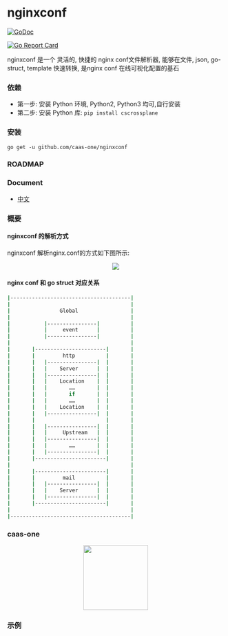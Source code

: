 # nginxconf

[![GoDoc](https://godoc.org/github.com/caas-one/nginxconf?status.svg)](https://godoc.org/github.com/caas-one/nginxconf)

[![Go Report Card](https://goreportcard.com/badge/github.com/caas-one/nginxconf)](https://goreportcard.com/badge/github.com/caas-one/nginxconf)

nginxconf 是一个 灵活的, 快捷的 nginx conf文件解析器, 能够在文件, json, go-struct, template 快速转换, 是nginx conf 在线可视化配置的基石 


### 依赖

- 第一步: 安装 Python 环境, Python2, Python3 均可,自行安装
- 第二步: 安装 Python 库: `pip install cscrossplane`

### 安装

```
go get -u github.com/caas-one/nginxconf
```



### ROADMAP

### Document

- [中文](https://github.com/caas-one/nginxconf/blob/master/doc/README-cn.md)


### 概要

#### nginxconf 的解析方式

nginxconf 解析nginx.conf的方式如下图所示:

<div align=center><img  src="https://github.com/caas-one/nginxconf/blob/master/images/nginx-parse-method.png"/></div>

#### nginx conf 和 go struct 对应关系


```bash
|---------------------------------------|
|                                       |
|                Global                 |
|                                       |
|           |----------------|          |
|           |     event      |          |
|           |----------------|          |
|                                       |
|       |-----------------------|       |
|       |         http          |       |
|       |   |----------------|  |       |
|       |   |    Server      |  |       |
|       |   |----------------|  |       |
|       |   |    Location    |  |       |
|       |   |       ……       |  |       |
|       |   |       if       |  |       |
|       |   |       ……       |  |       |
|       |   |    Location    |  |       |
|       |   |----------------|  |       |
|       |                       |       |
|       |   |----------------|  |       |
|       |   |     Upstream   |  |       |
|       |   |----------------|  |       |
|       |   |       ……       |  |       |
|       |   |----------------|  |       |
|       |-----------------------|       |
|                                       |
|       |-----------------------|       |
|       |         mail          |       |
|       |   |----------------|  |       |
|       |   |    Server      |  |       |
|       |   |----------------|  |       |
|       |-----------------------|       |
|                                       |
|---------------------------------------|
```

###  caas-one

<div align=center><img width="150" height="150" src="https://github.com/caas-one/nginxconf/blob/master/images/caas-one.jpeg"/></div>


### 示例